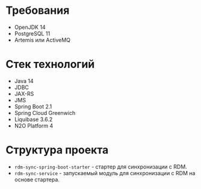 # Требования

- OpenJDK 14
- PostgreSQL 11
- Artemis или ActiveMQ

# Стек технологий

- Java 14
- JDBC
- JAX-RS
- JMS
- Spring Boot 2.1
- Spring Cloud Greenwich
- Liquibase 3.6.2
- N2O Platform 4

# Структура проекта

- `rdm-sync-spring-boot-starter` - стартер для синхронизации с RDM.
- `rdm-sync-service` - запускаемый модуль для синхронизации с RDM на основе стартера.

